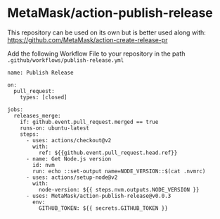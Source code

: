 # MetaMask/action-publish-release

This repository can be used on its own but is better used along with: https://github.com/MetaMask/action-create-release-pr


Add the following Workflow File to your repository in the path `.github/workflows/publish-release.yml`


```
name: Publish Release

on:
  pull_request:
    types: [closed]

jobs:
  releases_merge:
    if: github.event.pull_request.merged == true
    runs-on: ubuntu-latest
    steps:
      - uses: actions/checkout@v2
        with:
          ref: ${{github.event.pull_request.head.ref}}
      - name: Get Node.js version
        id: nvm
        run: echo ::set-output name=NODE_VERSION::$(cat .nvmrc)
      - uses: actions/setup-node@v2
        with:
          node-version: ${{ steps.nvm.outputs.NODE_VERSION }}
      - uses: MetaMask/action-publish-release@v0.0.3
        env:
          GITHUB_TOKEN: ${{ secrets.GITHUB_TOKEN }}

```
